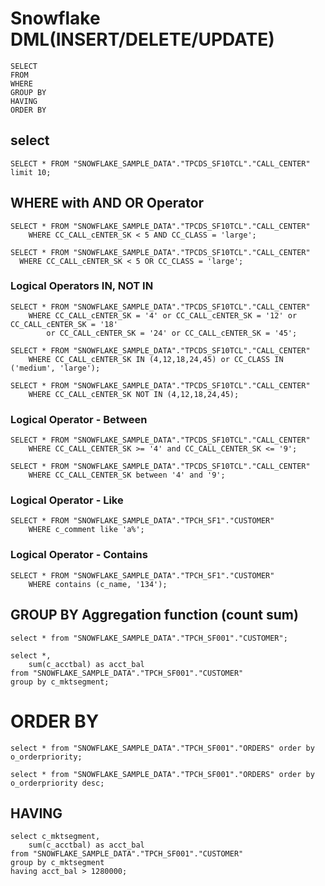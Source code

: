 # Snowflake DML(INSERT/DELETE/UPDATE)   
```
SELECT
FROM
WHERE
GROUP BY
HAVING
ORDER BY
```
## select  
```
SELECT * FROM "SNOWFLAKE_SAMPLE_DATA"."TPCDS_SF10TCL"."CALL_CENTER" limit 10;

```
##  WHERE with AND OR Operator
```
SELECT * FROM "SNOWFLAKE_SAMPLE_DATA"."TPCDS_SF10TCL"."CALL_CENTER"
    WHERE CC_CALL_cENTER_SK < 5 AND CC_CLASS = 'large';

SELECT * FROM "SNOWFLAKE_SAMPLE_DATA"."TPCDS_SF10TCL"."CALL_CENTER"
  WHERE CC_CALL_cENTER_SK < 5 OR CC_CLASS = 'large';
```

### Logical Operators  IN, NOT IN
```
SELECT * FROM "SNOWFLAKE_SAMPLE_DATA"."TPCDS_SF10TCL"."CALL_CENTER"
    WHERE CC_CALL_cENTER_SK = '4' or CC_CALL_cENTER_SK = '12' or CC_CALL_cENTER_SK = '18'
        or CC_CALL_cENTER_SK = '24' or CC_CALL_cENTER_SK = '45';

SELECT * FROM "SNOWFLAKE_SAMPLE_DATA"."TPCDS_SF10TCL"."CALL_CENTER"
    WHERE CC_CALL_cENTER_SK IN (4,12,18,24,45) or CC_CLASS IN ('medium', 'large');

SELECT * FROM "SNOWFLAKE_SAMPLE_DATA"."TPCDS_SF10TCL"."CALL_CENTER"
    WHERE CC_CALL_cENTER_SK NOT IN (4,12,18,24,45);
```
### Logical Operator - Between
```
SELECT * FROM "SNOWFLAKE_SAMPLE_DATA"."TPCDS_SF10TCL"."CALL_CENTER"
    WHERE CC_CALL_CENTER_SK >= '4' and CC_CALL_CENTER_SK <= '9';

SELECT * FROM "SNOWFLAKE_SAMPLE_DATA"."TPCDS_SF10TCL"."CALL_CENTER"
    WHERE CC_CALL_CENTER_SK between '4' and '9';
```
### Logical Operator - Like
```
SELECT * FROM "SNOWFLAKE_SAMPLE_DATA"."TPCH_SF1"."CUSTOMER"
    WHERE c_comment like 'a%';

```
### Logical Operator - Contains
```
SELECT * FROM "SNOWFLAKE_SAMPLE_DATA"."TPCH_SF1"."CUSTOMER"
    WHERE contains (c_name, '134');
```

## GROUP BY  Aggregation function   (count  sum)   
```
select * from "SNOWFLAKE_SAMPLE_DATA"."TPCH_SF001"."CUSTOMER";

select *,
    sum(c_acctbal) as acct_bal
from "SNOWFLAKE_SAMPLE_DATA"."TPCH_SF001"."CUSTOMER"
group by c_mktsegment;
```

# ORDER BY
```
select * from "SNOWFLAKE_SAMPLE_DATA"."TPCH_SF001"."ORDERS" order by o_orderpriority;

select * from "SNOWFLAKE_SAMPLE_DATA"."TPCH_SF001"."ORDERS" order by o_orderpriority desc;
```

## HAVING
```
select c_mktsegment,
    sum(c_acctbal) as acct_bal
from "SNOWFLAKE_SAMPLE_DATA"."TPCH_SF001"."CUSTOMER"
group by c_mktsegment
having acct_bal > 1280000;
```
